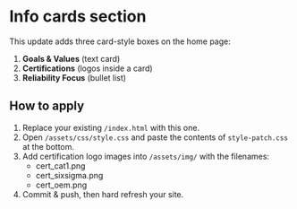 # Info cards section

This update adds three card-style boxes on the home page:

1. **Goals & Values** (text card)
2. **Certifications** (logos inside a card)
3. **Reliability Focus** (bullet list)

## How to apply
1. Replace your existing `/index.html` with this one.
2. Open `/assets/css/style.css` and paste the contents of `style-patch.css` at the bottom.
3. Add certification logo images into `/assets/img/` with the filenames:
   - cert_cat1.png
   - cert_sixsigma.png
   - cert_oem.png
4. Commit & push, then hard refresh your site.
